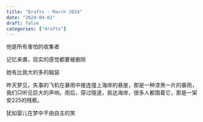 ```yaml
---
title: "Drafts - March 2024"
date: "2024-04-01"
draft: false
categories: ["drafts"]
---
```


他是所有害怕的收集者  

记忆来袭，现实的感觉都要被删除  

她有比我大的多的脑袋  

昨天梦见，失事的飞机在暴雨中接连撞上海岸的悬崖，那是一种漆黑一片的暴雨，我们只听见巨大的声响。雨后，穿过隧道，抵达海岸，很多人都围着它，那是一架安225的残骸。  

犹如婴儿在梦中不由自主的笑  
